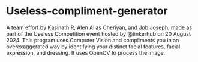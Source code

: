 # Useless-compliment-generator
A team effort by Kasinath R, Alen Alias Cheriyan, and Job Joseph, made as part of the Useless Competition event hosted by @tinkerhub on 20 August 2024. This program uses Computer Vision and compliments you in an overexaggerated way by identifying your distinct facial features, facial expression, and dressing. It uses OpenCV to process the image.
